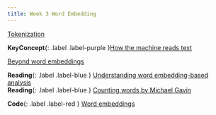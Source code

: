 ```yaml
---
title: Week 3 Word Embedding
---
```


[Tokenization](../notes/token)



**KeyConcept**{: .label .label-purple }[How the machine reads text](../notes/textvectors)
   


[Beyond word embeddings](../notes/sentenceembedding)


**Reading**{: .label .label-blue } [Understanding word embedding-based analysis](http://wordvec.colorado.edu/word_embeddings.html) <br>
**Reading**{: .label .label-blue } [Counting words by Michael Gavin](https://culturalanalytics.org/article/11830-is-there-a-text-in-my-data-part-1-on-counting-words)

**Code**{: .label .label-red } [Word embeddings](https://colab.research.google.com/drive/1AQd9HdkD5gl8UyLrNsZVJC1xwKvQdfvG?usp=sharing)
